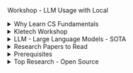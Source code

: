 Workshop - LLM Usage with Local

<details>
<summary>Why Learn CS Fundamentals</summary>

- **Database:**
    - Django Models: Understand how to define and use models in Django to structure your data.
    - Application Logic: Learn how to implement business logic using Django's ORM.
    - Data Travel: Understand the flow of data within your application.
- **Network:**
    - Docker: Learn about containerization and how Docker can help manage your application's environment.
    - Data Travel: Understand where and how data travels within your network.
- **Algorithm:**
    - Prompt Optimization: Learn how to optimize prompts for better results with LLMs.
    - Scalability: Understand how to design algorithms that can handle large amounts of data.
    - Domain Specific: Learn how to use LLMs effectively in specific domains like text, speech, and vision.
</details>

<details>
<summary>Kletech Workshop</summary>

## Cool Demos
- [AI.town](https://ai.town) - Talk to the riddler
- [Gaganyatri.in](http://gaganyatri.in) - AI app deployed with Zero cost and Open source

</details>

<details>
<summary>LLM - Large Language Models - SOTA</summary>

- **Text**: Mistral, Meta's llama3.1
- **Vision**: Pixtral, Moondream, llava
- **Speech**: Whisper, Ultravox, Moshi

</details>

<details>
<summary>Research Papers to Read</summary>

- "Transformer: Attention is all you need" by Vaswani et.al
- "Llama3.1: Project Release Notes"

</details>

<details>
<summary>Prerequisites</summary>

- Ubuntu 22/24
- Docker
- VSCode
- cuda-toolkit
- nvidia GPU drivers

</details>

<details>
<summary>Top Research - Open Source</summary>

- **Mistral**: Text - mistral-nemo, Vision - Pixtral
- **Meta**: llama 3/3.1, SAM2
- **OpenAI**: whisper, tiktoken
- **Indian**: sarvam.ai, ai4bharat

</details>
